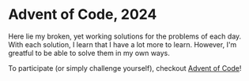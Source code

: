 # Advent of Code, 2024
Here lie my broken, yet working solutions for the problems of each day. With each solution, I learn that I have a lot more to learn. However, I'm greatful to be able to solve them in my own ways.

To participate (or simply challenge yourself), checkout [Advent of Code](https://adventofcode.com)!
